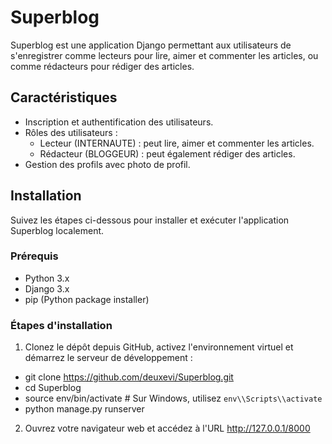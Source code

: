 # Superblog

Superblog est une application Django permettant aux utilisateurs de s'enregistrer comme lecteurs pour lire, aimer et commenter les articles, ou comme rédacteurs pour rédiger des articles.

## Caractéristiques

- Inscription et authentification des utilisateurs.
- Rôles des utilisateurs : 
  - Lecteur (INTERNAUTE) : peut lire, aimer et commenter les articles.
  - Rédacteur (BLOGGEUR) : peut également rédiger des articles.
- Gestion des profils avec photo de profil.

## Installation

Suivez les étapes ci-dessous pour installer et exécuter l'application Superblog localement.

### Prérequis

- Python 3.x
- Django 3.x
- pip (Python package installer)

### Étapes d'installation

1. Clonez le dépôt depuis GitHub, activez l'environnement virtuel et démarrez le serveur de développement :
  * git clone https://github.com/deuxevi/Superblog.git
  * cd Superblog
  * source env/bin/activate  # Sur Windows, utilisez `env\\Scripts\\activate`
  * python manage.py runserver

2. Ouvrez votre navigateur web et accédez à l'URL http://127.0.0.1/8000